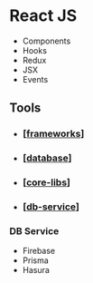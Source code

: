 # React JS
- Components
- Hooks
- Redux
- JSX
- Events

## Tools
- ### [[frameworks]]
- ### [[database]]
- ### [[core-libs]]
- ### [[db-service]]

### DB Service
- Firebase
- Prisma
- Hasura


[//begin]: # "Autogenerated link references for markdown compatibility"
[frameworks]: frameworks/frameworks "Frameworks"
[database]: database/database "Database"
[core-libs]: core-libs "Core Libs"
[db-service]: db-service/db-service "db-service"
[//end]: # "Autogenerated link references"